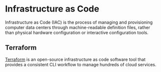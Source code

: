 # Infrastructure as Code 

 Infrastructure as Code (IAC) is the process of managing and provisioning computer data centers through machine-readable definition files, rather than physical hardware configuration or interactive configuration tools.

## Terraform 

[Terraform](https://www.terraform.io/) is an open-source infrastructure as code software tool that provides a consistent CLI workflow to manage hundreds of cloud services.